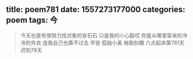 title: poem781
date: 1557273177000
categories: poem
tags: 今
---
> 今天也是有很努力找对象的安石石
只是我的小心脏哎
你是从哪里穿来的冷冷的外衣
连我自己也靠不过去
早安
孤独小美
格致别趣
六点起床第781天 迟到78天